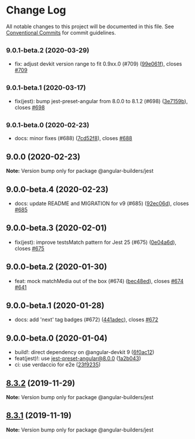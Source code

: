 # Change Log

All notable changes to this project will be documented in this file.
See [Conventional Commits](https://conventionalcommits.org) for commit guidelines.

## <small>9.0.1-beta.2 (2020-03-29)</small>

* fix: adjust devkit version range to fit 0.9xx.0 (#709) ([99e061f](https://github.com/just-jeb/angular-builders/tree/master/packages/jest/commit/99e061f)), closes [#709](https://github.com/just-jeb/angular-builders/tree/master/packages/jest/issues/709)





## <small>9.0.1-beta.1 (2020-03-17)</small>

* fix(jest): bump jest-preset-angular from 8.0.0 to 8.1.2 (#698) ([3e7159b](https://github.com/just-jeb/angular-builders/tree/master/packages/jest/commit/3e7159b)), closes [#698](https://github.com/just-jeb/angular-builders/tree/master/packages/jest/issues/698)





## <small>9.0.1-beta.0 (2020-02-23)</small>

* docs: minor fixes (#688) ([7cd52f8](https://github.com/just-jeb/angular-builders/tree/master/packages/jest/commit/7cd52f8)), closes [#688](https://github.com/just-jeb/angular-builders/tree/master/packages/jest/issues/688)





## 9.0.0 (2020-02-23)

**Note:** Version bump only for package @angular-builders/jest

## 9.0.0-beta.4 (2020-02-23)

- docs: update README and MIGRATION for v9 (#685) ([92ec06d](https://github.com/just-jeb/angular-builders/tree/master/packages/jest/commit/92ec06d)), closes [#685](https://github.com/just-jeb/angular-builders/tree/master/packages/jest/issues/685)

## 9.0.0-beta.3 (2020-02-01)

- fix(jest): improve testsMatch pattern for Jest 25 (#675) ([0e04a6d](https://github.com/just-jeb/angular-builders/tree/master/packages/jest/commit/0e04a6d)), closes [#675](https://github.com/just-jeb/angular-builders/tree/master/packages/jest/issues/675)

## 9.0.0-beta.2 (2020-01-30)

- feat: mock matchMedia out of the box (#674) ([bec48ed](https://github.com/just-jeb/angular-builders/tree/master/packages/jest/commit/bec48ed)), closes [#674](https://github.com/just-jeb/angular-builders/tree/master/packages/jest/issues/674) [#641](https://github.com/just-jeb/angular-builders/tree/master/packages/jest/issues/641)

## 9.0.0-beta.1 (2020-01-28)

- docs: add 'next' tag badges (#672) ([441adec](https://github.com/just-jeb/angular-builders/tree/master/packages/jest/commit/441adec)), closes [#672](https://github.com/just-jeb/angular-builders/tree/master/packages/jest/issues/672)

## 9.0.0-beta.0 (2020-01-04)

- build!: direct dependency on @angular-devkit 9 ([6f0ac12](https://github.com/just-jeb/angular-builders/tree/master/packages/jest/commit/6f0ac12))
- feat(jest)!: use jest-preset-angular@8.0.0 ([1a2b043](https://github.com/just-jeb/angular-builders/tree/master/packages/jest/commit/1a2b043))
- ci: use verdaccio for e2e ([23f9235](https://github.com/just-jeb/angular-builders/tree/master/packages/jest/commit/23f9235))

## [8.3.2](https://github.com/just-jeb/angular-builders/tree/master/packages/jest/compare/@angular-builders/jest@8.3.1...@angular-builders/jest@8.3.2) (2019-11-29)

**Note:** Version bump only for package @angular-builders/jest

## [8.3.1](https://github.com/just-jeb/angular-builders/tree/master/packages/jest/compare/@angular-builders/jest@8.3.0...@angular-builders/jest@8.3.1) (2019-11-19)

**Note:** Version bump only for package @angular-builders/jest
